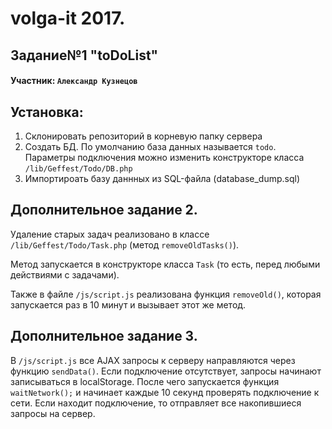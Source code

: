 # volga-it 2017.

## Задание№1 "toDoList"


#### Участник: ``Александр Кузнецов``


## Установка:

1. Склонировать репозиторий в корневую папку сервера
2. Создать БД. По умолчанию база данных называется ``todo``. Параметры подключения можно изменить конструкторе класса ``/lib/Geffest/Todo/DB.php``
3. Импортироать базу даннных из SQL-файла (database_dump.sql)


## Дополнительное задание 2.

Удаление старых задач реализовано в классе ``/lib/Geffest/Todo/Task.php`` (метод ``removeOldTasks()``).

Метод запускается в конструкторе класса ``Task`` (то есть, перед любыми действиями с задачами).

Также в файле ``/js/script.js`` реализована функция ``removeOld()``, которая запускается раз в 10 минут и вызывает этот же метод.


## Дополнительное задание 3.

В ``/js/script.js`` все AJAX запросы к серверу направляются через функцию ``sendData()``. Если подключение отсутствует, запросы начинают записываться в localStorage. После чего запускается функция ``waitNetwork();`` и начинает каждые 10 секунд проверять подключение к сети. Если находит подключение, то отправляет все накопившиеся запросы на сервер.